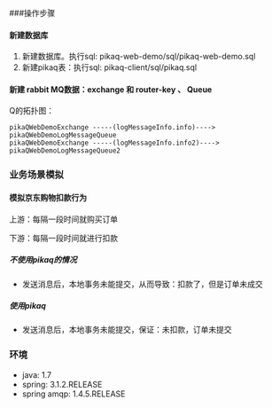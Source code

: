 
###操作步骤

#### 新建数据库

1. 新建数据库。执行sql: pikaq-web-demo/sql/pikaq-web-demo.sql
2. 新建pikaq表：执行sql: pikaq-client/sql/pikaq.sql

#### 新建 rabbit MQ数据：exchange 和 router-key 、 Queue

Q的拓扑图：

    pikaQWebDemoExchange -----(logMessageInfo.info)----> pikaQWebDemoLogMessageQueue
    pikaQWebDemoExchange -----(logMessageInfo.info2)----> pikaQWebDemoLogMessageQueue2

### 业务场景模拟

#### 模拟京东购物扣款行为

上游：每隔一段时间就购买订单

下游：每隔一段时间就进行扣款

##### 不使用pikaq的情况

- 发送消息后，本地事务未能提交，从而导致：扣款了，但是订单未成交

##### 使用pikaq

- 发送消息后，本地事务未能提交，保证：未扣款，订单未提交

### 环境

- java: 1.7
- spring: 3.1.2.RELEASE
- spring amqp: 1.4.5.RELEASE

